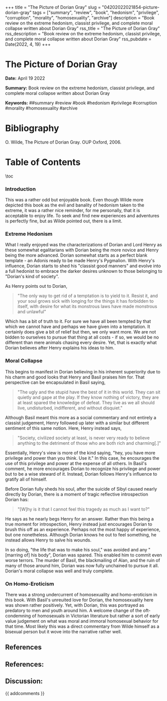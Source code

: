 +++
title = "The Picture of Dorian Gray"
slug = "04202022021854-picture-dorian-gray"
tags = ["summary", "review", "book", "hedonism", "privilege", "corruption", "morality", "homosexuality", "archive"]
description = "Book review on the extreme hedonism, classist privilege, and complete moral collapse written about Dorian Gray"
rss_title = "The Picture of Dorian Gray"
rss_description = "Book review on the extreme hedonism, classist privilege, and complete moral collapse written about Dorian Gray"
rss_pubdate = Date(2022, 4, 19)
+++



The Picture of Dorian Gray
=========

**Date:** April 19 2022

**Summary:** Book review on the extreme hedonism, classist privilege, and complete moral collapse written about Dorian Gray

**Keywords:** ##summary #review #book #hedonism #privilege #corruption #morality #homosexuality #archive

Bibliography
==========

O. Wilde, The Picture of Dorian Gray. OUP Oxford, 2006.

Table of Contents
=========

\toc

### Introduction

This was a rather odd but enjoyable book. Even though Wilde more depicted this book as the evil and banality of hedonism taken to the extreme, it was a rather nice reminder, for me personally, that it is acceptable to enjoy life. To seek and find new experiences and adventures is perfectly fine, but as Wilde pointed out, there is a limit.

### Extreme Hedonism

What I really enjoyed was the characterizations of Dorian and Lord Henry as these somewhat egalitarians with Dorian being the more novice and Henry being the more advanced. Dorian somewhat starts as a perfect blank template - an Adonis ready to be made Henry's Pygmalion. With Henry's influence, Dorian starts to shed his "classist good manners" and evolve into a full hedonist to embrace the darker desires unknown to those belonging to "Dorian's kind of society".

As Henry points out to Dorian,

> "The only way to get rid of a temptation is to yield to it. Resist it, and your soul grows sick with longing for the things it has forbidden to itself, with desire for what its monstrous laws have made monstrous and unlawful"


Which has a bit of truth to it. For sure we have all been tempted by that which we cannot have and perhaps we have given into a temptation. It certainly does give a bit of relief but then, we only want more. We are not bidden to ourselves to pursue that thing at all costs - if so, we would be no different than mere animals chasing every desire. Yet, that is exactly what Dorian believes after Henry explains his ideas to him.

### Moral Collapse

This begins to manifest in Dorian believing in his inherent superiority due to his charm and good looks that Henry and Basil praises him for. That perspective can be encapsulated in Basil saying, 

> "The ugly and the stupid have the best of it in this world.  They can sit quietly and gape at the play. If they know nothing of victory, they are at least spared the knowledge of defeat. They live as we all should live, undisturbed, indifferent, and without disquiet."


Although Basil meant this more as a social commentary and not entirely a classist judgement, Henry followed up later with a similar but different sentiment of this same notion. Here, Henry instead says,

> "Society, civilized society at least, is never very ready to believe anything to the detriment of those who are both rich and charming[.]"


Essentially, Henry's view is more of the kind saying, "hey, you have more privilege and power than you think. Use it." In this case, he encourages the use of this privilege and power at the expense of all others. In Basil's comment, he more encourages Dorian to recognize his privilege and power but to be a wise steward of it. Instead, Dorian follows Henry's influence to gratify all of himself.

Before Dorian fully sheds his soul, after the suicide of Sibyl caused nearly directly by Dorian, there is a moment of tragic reflective introspection Dorian has:

> "[W]hy is it that I cannot feel this tragedy as much as I want to?"


He says as he nearly begs Henry for an answer. Rather than this being a true moment for introspection, Henry instead just encourages Dorian to brush this off as an experience. Perhaps not the most happy of experience, but one nonetheless. Although Dorian knows he out to feel something, he instead allows Henry to salve his wounds.

In so doing, "the life that was to make his soul," was avoided and any "[marring of] his body", Dorian was spared. This enabled him to commit even worse terrors. The murder of Basil, the blackmailing of Alan, and the ruin of many of those around him, Dorian was now fully unchained to pursue it all. Dorian's moral collapse was well and truly complete.

### On Homo-Eroticism

There was a strong undercurrent of homosexuality and homo-eroticism in this book. With Basil's unreuited love for Dorian, the homosexuality here was shown rather positively. Yet, with Dorian, this was portrayed as predatory to men and youth around him. A welcome change of the oft-condemning of homosexuals in Victorian literature but rather a sort of early value judgement on what was moral and immoral homosexual behavior for that time. Most likely this was a direct commentary from Wilde himself as a bisexual person but it wove into the narrative rather well.

## References

## References:
## Discussion: 

{{ addcomments }}
